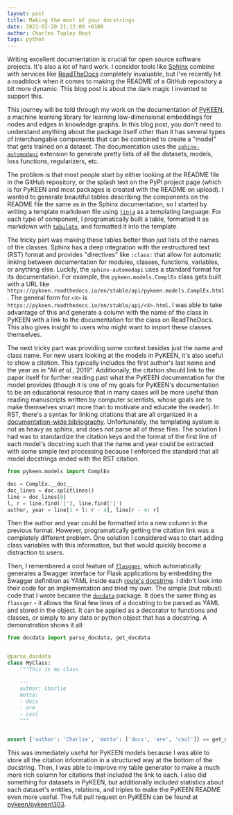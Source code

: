 ```yaml
---
layout: post
title: Making the most of your docstrings
date: 2021-02-20 21:12:00 +0100
author: Charles Tapley Hoyt
tags: python
---
```

Writing excellent documentation is crucial for open source software projects. It's also a *lot* of
hard work. I consider tools like [Sphinx](https://www.sphinx-doc.org) combine with services
like [ReadTheDocs](https://readthedocs.org/) completely invaluable, but I've recently hit a
roadblock when it comes to making the README of a GitHub repository a bit more dynamic. This blog
post is about the dark magic I invented to support this.

This journey will be told through my work on the documentation of
[PyKEEN](https://github.com/pykeen/pykeen/), a machine learning library for learning low-dimensional
embeddings for nodes and edges in knowledge graphs. In this blog post, you don't need to understand
anything about the package itself other than it has several types of interchangable components that
can be combined to create a "model" that gets trained on a dataset. The documentation uses the
[`sphinx-automodapi`](https://sphinx-automodapi.readthedocs.io) extension to generate pretty lists
of all the datasets, models, loss functions, regularizers, etc.

The problem is that most people start by either looking at the README file in the GitHub repository,
or the splash text on the PyPI project page (which is for PyKEEN and most packages is created with
the README on upload). I wanted to generate beautiful tables describing the components on the README
file the same as in the Sphinx documentation, so I started by writing a template markdown file
using [`jinja`](https://jinja.palletsprojects.com) as a templating language. For each type of
component, I programatically built a table, formatted it as markdown
with [`tabulate`](https://pypi.org/project/tabulate/), and formatted it into the template.

The tricky part was making these tables better than just lists of the names of the classes. Sphinx
has a deep integration with the restructured text (RST) format and provides "directives"
like `:class:` that allow for automatic linking between documentation for modules, classes,
functions, variables, or anything else. Luckily, the
`sphinx-automodapi` uses a standard format for its documentation. For example,
the `pykeen.models.ComplEx` class gets built with a URL
like `https://pykeen.readthedocs.io/en/stable/api/pykeen.models.ComplEx.html`. The general form
for `<X>` is `https://pykeen.readthedocs.io/en/stable/api/<X>.html`. I was able to take advantage of
this and generate a column with the name of the class in PyKEEN with a link to the documentation for
the class on ReadTheDocs. This also gives insight to users who might want to import these classes
themselves.

The next tricky part was providing some context besides just the name and class name. For new users
looking at the models in PyKEEN, it's also useful to show a citation. This typically includes the
first author's last name and the year as in "Ali *et al.*, 2019". Additionally, the citation should
link to the paper itself for further reading past what the PyKEEN documentation for the model
provides (though it is one of my goals for PyKEEN's documentation to be an educational resource that
in many cases will be more useful than reading manuscripts written by computer scientists, whose
goals are to make themselves smart more than to motivate and educate the reader). In RST, there's a
syntax for linking citations that are all organized in
a [documentation-wide bibliography](https://pykeen.readthedocs.io/en/stable/references.html).
Unfortunately, the templating system is not as heavy as sphinx, and does not parse all of these
files. The solution I had was to standardize the citation keys and the format of the first line of
each model's docstring such that the name and year could be extracted with some simple text
processing because I enforced the standard that all model docstrings ended with the RST citation.

```python
from pykeen.models import ComplEx

doc = ComplEx.__doc__
doc_lines = doc.splitlines()
line = doc_lines[0]
l, r = line.find('['), line.find(']')
author, year = line[1 + l: r - 4], line[r - 4: r] 
```

Then the author and year could be formatted into a new column in the previous format. However,
programatically getting the citation link was a completely different problem. One solution I
considered was to start adding class variables with this information, but that would quickly become
a distraction to users.

Then, I remembered a cool feature of [`flasgger`](https://github.com/flasgger/flasgger/), which
automatically generates a Swagger interface for Flask applications by embedding the Swagger
definition as YAML inside
each [route's docstring](https://github.com/flasgger/flasgger/#using-docstrings-as-specification). I
didn't look into their code for an implementation and tried my own. The simple (but robust)
code that I wrote became the [`docdata`](https://github.com/cthoyt/docdata/) package. It does the
same thing as `flassger` - it allows the final few lines of a docstring to be parsed as YAML and
stored in the object. It can be applied as a decorator to functions and classes, or simply to any
data or python object that has a docstring. A demonstration shows it all:

```python
from docdata import parse_docdata, get_docdata


@parse_docdata
class MyClass:
    """This is my class.

    ---
    author: Charlie
    motto:
    - docs
    - are
    - cool
    """


assert {'author': 'Charlie', 'motto': ['docs', 'are', 'cool']} == get_docdata(MyClass)
```

This was immediately useful for PyKEEN models because I was able to store all the citation
information in a structured way at the bottom of the docstring. Then, I was able to improve my table
generator to make a much more rich column for citations that included the link to each. I also did
something for datasets in PyKEEN, but additionally included statistics about each dataset's
entities, relations, and triples to make the PyKEEN README even more useful. The full pull request
on PyKEEN can be found at [pykeen/pykeen!303](https://github.com/pykeen/pykeen/pull/303).
